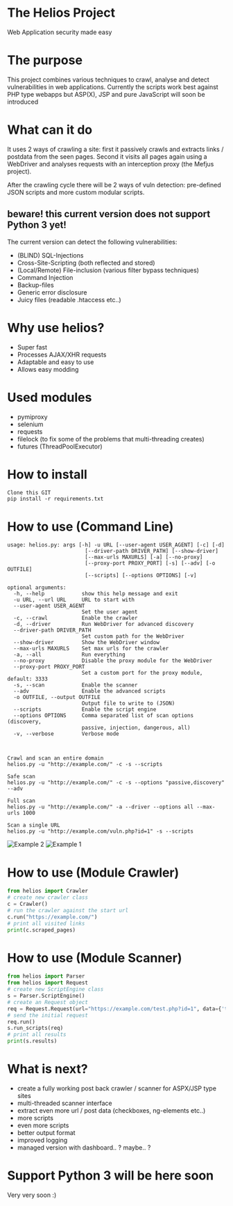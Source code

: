 # The Helios Project
Web Application security made easy

# The purpose
This project combines various techniques to crawl, analyse and detect vulnerabilities in web applications. 
Currently the scripts work best against PHP type webapps but ASP(X), JSP and pure JavaScript will soon be introduced

# What can it do
It uses 2 ways of crawling a site: first it passively crawls and extracts links / postdata from the seen pages. 
Second it visits all pages again using a WebDriver and analyses requests with an interception proxy (the Mefjus project).

After the crawling cycle there will be 2 ways of vuln detection:
pre-defined JSON scripts and more custom modular scripts.

## beware! this current version does not support Python 3 yet!

The current version can detect the following vulnerabilities:
- (BLIND) SQL-Injections
- Cross-Site-Scripting (both reflected and stored)
- (Local/Remote) File-inclusion (various filter bypass techniques)
- Command Injection
- Backup-files
- Generic error disclosure
- Juicy files (readable .htaccess etc..)

# Why use helios?
- Super fast
- Processes AJAX/XHR requests
- Adaptable and easy to use
- Allows easy modding

# Used modules
- pymiproxy
- selenium
- requests
- filelock (to fix some of the problems that multi-threading creates)
- futures (ThreadPoolExecutor)

# How to install
```
Clone this GIT
pip install -r requirements.txt
```

# How to use (Command Line)
```
usage: helios.py: args [-h] -u URL [--user-agent USER_AGENT] [-c] [-d]
                         [--driver-path DRIVER_PATH] [--show-driver]
                         [--max-urls MAXURLS] [-a] [--no-proxy]
                         [--proxy-port PROXY_PORT] [-s] [--adv] [-o OUTFILE]
                         [--scripts] [--options OPTIONS] [-v]

optional arguments:
  -h, --help            show this help message and exit
  -u URL, --url URL     URL to start with
  --user-agent USER_AGENT
                        Set the user agent
  -c, --crawl           Enable the crawler
  -d, --driver          Run WebDriver for advanced discovery
  --driver-path DRIVER_PATH
                        Set custom path for the WebDriver
  --show-driver         Show the WebDriver window
  --max-urls MAXURLS    Set max urls for the crawler
  -a, --all             Run everything
  --no-proxy            Disable the proxy module for the WebDriver
  --proxy-port PROXY_PORT
                        Set a custom port for the proxy module, default: 3333
  -s, --scan            Enable the scanner
  --adv                 Enable the advanced scripts
  -o OUTFILE, --output OUTFILE
                        Output file to write to (JSON)
  --scripts             Enable the script engine
  --options OPTIONS     Comma separated list of scan options (discovery,
                        passive, injection, dangerous, all)
  -v, --verbose         Verbose mode



Crawl and scan an entire domain
helios.py -u "http://example.com/" -c -s --scripts

Safe scan
helios.py -u "http://example.com/" -c -s --options "passive,discovery" --adv

Full scan
helios.py -u "http://example.com/" -a --driver --options all --max-urls 1000

Scan a single URL
helios.py -u "http://example.com/vuln.php?id=1" -s --scripts
```

![Example 2](images/Example2.PNG?raw=true "Example 2")
![Example 1](images/Example1.PNG?raw=true "Example 1")

# How to use (Module Crawler)
```python
from helios import Crawler
# create new crawler class
c = Crawler()
# run the crawler against the start url
c.run("https://example.com/")
# print all visited links
print(c.scraped_pages)
```

# How to use (Module Scanner)
```python
from helios import Parser
from helios import Request
# create new ScriptEngine class
s = Parser.ScriptEngine()
# create an Request object
req = Request.Request(url="https://example.com/test.php?id=1", data={'test': 'value'})
# send the initial request
req.run()
s.run_scripts(req)
# print all results
print(s.results)
```

# What is next?
- create a fully working post back crawler / scanner for ASPX/JSP type sites
- multi-threaded scanner interface
- extract even more url / post data (checkboxes, ng-elements etc..)
- more scripts
- even more scripts
- better output format
- improved logging
- managed version with dashboard.. ? maybe.. ?

# Support Python 3 will be here soon
Very very soon :)